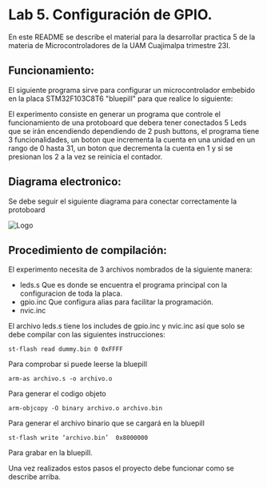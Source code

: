
# Lab 5. Configuración de GPIO.

En este README se describe el material para la desarrollar practica 5 de la materia de Microcontroladores de la UAM Cuajimalpa trimestre 23I.

## Funcionamiento:

El siguiente programa sirve para configurar un microcontrolador embebido en la placa STM32F103C8T6 "bluepill" para que realice lo siguiente: 

El experimento consiste en generar un programa que controle el funcionamiento de una protoboard que debera tener conectados 5 Leds que se irán encendiendo dependiendo de 2 push buttons, el programa tiene 3 funcionalidades, un boton que incrementa la cuenta en una unidad en un rango de 0 hasta 31, un boton que decrementa la cuenta en 1 y si se presionan los 2 a la vez se reinicia el contador.

## Diagrama electronico:
Se debe seguir el siguiente diagrama para conectar correctamente la protoboard

![Logo](https://i.ibb.co/Zztsrt2/Diagrama-E.jpg)

## Procedimiento de compilación:

El experimento necesita de 3 archivos nombrados de la siguiente manera:

- leds.s 
Que es donde se encuentra el programa principal con la configuracion de toda la placa.
- gpio.inc
Que configura alias para facilitar la programación. 
- nvic.inc 

El archivo leds.s tiene los includes de gpio.inc y nvic.inc así que solo se debe compilar con las siguientes instrucciones:

    st-flash read dummy.bin 0 0xFFFF

Para comprobar si puede leerse la bluepill

    arm-as archivo.s -o archivo.o

Para generar el codigo objeto

    arm-objcopy -O binary archivo.o archivo.bin 

Para generar el archivo binario que se cargará en la bluepill

    st-flash write ‘archivo.bin’  0x8000000

Para grabar en la bluepill.


Una vez realizados estos pasos el proyecto debe funcionar como se describe arriba.





